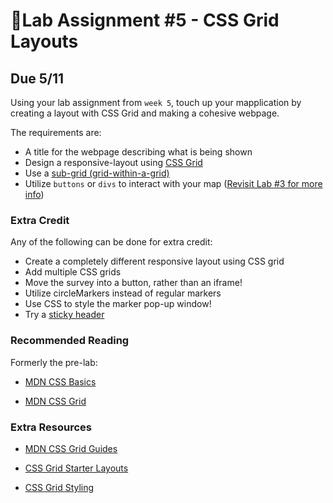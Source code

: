 # 📝Lab Assignment #5 - CSS Grid Layouts

## Due 5/11

Using your lab assignment from `week 5`, touch up your mapplication by creating a layout with CSS Grid and making a cohesive webpage.

The requirements are:

- A title for the webpage describing what is being shown
- Design a responsive-layout using [CSS Grid](https://developer.mozilla.org/en-US/docs/Web/CSS/CSS_Grid_Layout)
- Use a [sub-grid (grid-within-a-grid)](https://developer.mozilla.org/en-US/docs/Web/CSS/CSS_Grid_Layout/Subgrid)
- Utilize `buttons` or `divs` to interact with your map ([Revisit Lab #3 for more info](../../labs/week3/index.md))

### Extra Credit

Any of the following can be done for extra credit:

- Create a completely different responsive layout using CSS grid
- Add multiple CSS grids
- Move the survey into a button, rather than an iframe!
- Utilize circleMarkers instead of regular markers
- Use CSS to style the marker pop-up window!
- Try a [sticky header](https://css-tricks.com/how-to-use-css-grid-for-sticky-headers-and-footers/)

### Recommended Reading

Formerly the pre-lab:

- [MDN CSS Basics](https://developer.mozilla.org/en-US/docs/Learn/Getting_started_with_the_web/CSS_basics)

- [MDN CSS Grid](https://developer.mozilla.org/en-US/docs/Web/CSS/CSS_Grid_Layout/Basic_Concepts_of_Grid_Layout)

### Extra Resources

- [MDN CSS Grid Guides](https://developer.mozilla.org/en-US/docs/Web/CSS/CSS_Grid_Layout#guides)

- [CSS Grid Starter Layouts](https://css-tricks.com/snippets/css/css-grid-starter-layouts/)

- [CSS Grid Styling](https://www.w3schools.com/css/css_grid.asp)